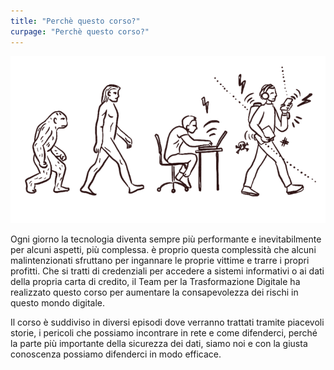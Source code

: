 ```yaml
---
title: "Perchè questo corso?"
curpage: "Perchè questo corso?"
---
```


![Perchè questo corso](why_sa.png)

Ogni giorno la tecnologia diventa sempre più performante e inevitabilmente per alcuni aspetti, più complessa. è proprio questa complessità che alcuni malintenzionati sfruttano per ingannare le proprie vittime e trarre i propri profitti. Che si tratti di credenziali per accedere a sistemi informativi o ai dati della propria carta di credito, il Team per la Trasformazione Digitale ha realizzato questo corso per aumentare la consapevolezza dei rischi in questo mondo digitale.

Il corso è suddiviso in diversi episodi dove verranno trattati tramite piacevoli storie, i pericoli che possiamo incontrare in rete e come difenderci, perché la parte più importante della sicurezza dei dati, siamo noi e con la giusta conoscenza possiamo difenderci in modo efficace.